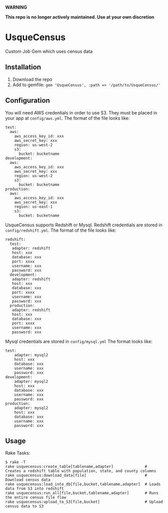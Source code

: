 **WARNING**

**This repo is no longer actively maintained. Use at your own discretion**

# UsqueCensus
Custom Job Gem which uses census data

Installation  
-
1) Download the repo  
2) Add to gemfile: `gem 'UsqueCensus', :path => '/path/to/UsqueCensus/'` 

Configuration
-
You will need AWS credentials in order to use S3. They must be placed in your app at `config/aws.yml`.
The format of the file looks like:
```
test:
  aws:
    aws_access_key_id: xxx
    aws_secret_key: xxx
    region: us-west-2
    s3:
      bucket: bucketname
development:
  aws:
    aws_access_key_id: xxx
    aws_secret_key: xxx
    region: us-west-2
    s3:
      bucket: bucketname
production:
  aws:
    aws_access_key_id: xxx
    aws_secret_key: xxx
    region: us-east-1
    s3:
      bucket: bucketname
  ```
UsqueCensus supports Redshift or Mysql.
Redshift credentials are stored in `config/redshift.yml`.
The format of the file looks like:
```
redshift:
  test:
   adapter: redshift
   host: xxx
   database: xxx
   port: xxxx
   username: xxx
   password: xxx
  development:
   adapter: redshift
   host: xxx
   database: xxx
   port: xxxx
   username: xxx
   password: xxx
  production:
   adapter: redshift
   host: xxx
   database: xxx
   port: xxxx
   username: xxx
   password: xxx
 ```
Mysql credentials are stored in `config/mysql.yml`
The format looks like:
```
test:
    adapter: mysql2
    host: xxx
    database: xxx
    username: xxx
    password: xxx
development:
    adapter: mysql2
    host: xxx
    database: xxx
    username: xxx
    password: xxx
production:
    adapter: mysql2
    host: xxx
    database: xxx
    username: xxx
    password: xxx
```


Usage 
-
Rake Tasks:
```
$ rake -T
rake usquecensus:create_table[tablename,adapter]              # Creates a redshift table with population, state, and county columns
rake usquecensus:download_data[file]                          # Download census data
rake usquecensus:load_into_db[file,bucket,tablename,adapter]  # Loads data from S3 into redshift
rake usquecensus:run_all[file,bucket,tablename,adapter]       # Runs the entire census file flow
rake usquecensus:upload_to_S3[file,bucket]                    # Upload census data to S3
```
